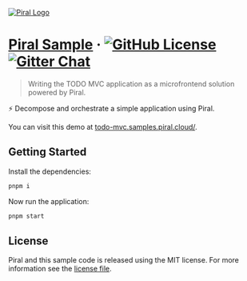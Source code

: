 [![Piral Logo](https://github.com/smapiot/piral/raw/develop/docs/assets/logo.png)](https://piral.io)

# [Piral Sample](https://piral.io) &middot; [![GitHub License](https://img.shields.io/badge/license-MIT-blue.svg)](https://github.com/smapiot/piral/blob/main/LICENSE) [![Gitter Chat](https://badges.gitter.im/gitterHQ/gitter.png)](https://gitter.im/piral-io/community)

> Writing the TODO MVC application as a microfrontend solution powered by Piral.

:zap: Decompose and orchestrate a simple application using Piral.

You can visit this demo at [todo-mvc.samples.piral.cloud/](https://todo-mvc.samples.piral.cloud/).

## Getting Started

Install the dependencies:

```sh
pnpm i
```

Now run the application:

```sh
pnpm start
```

## License

Piral and this sample code is released using the MIT license. For more information see the [license file](./LICENSE).
